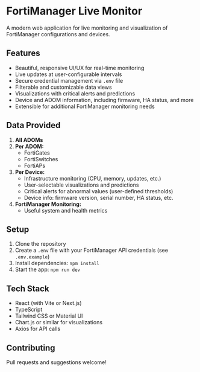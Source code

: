 # FortiManager Live Monitor

A modern web application for live monitoring and visualization of FortiManager configurations and devices.

## Features
- Beautiful, responsive UI/UX for real-time monitoring
- Live updates at user-configurable intervals
- Secure credential management via `.env` file
- Filterable and customizable data views
- Visualizations with critical alerts and predictions
- Device and ADOM information, including firmware, HA status, and more
- Extensible for additional FortiManager monitoring needs

## Data Provided
1. **All ADOMs**
2. **Per ADOM:**
   - FortiGates
   - FortiSwitches
   - FortiAPs
3. **Per Device:**
   - Infrastructure monitoring (CPU, memory, updates, etc.)
   - User-selectable visualizations and predictions
   - Critical alerts for abnormal values (user-defined thresholds)
   - Device info: firmware version, serial number, HA status, etc.
4. **FortiManager Monitoring:**
   - Useful system and health metrics

## Setup
1. Clone the repository
2. Create a `.env` file with your FortiManager API credentials (see `.env.example`)
3. Install dependencies: `npm install`
4. Start the app: `npm run dev`

## Tech Stack
- React (with Vite or Next.js)
- TypeScript
- Tailwind CSS or Material UI
- Chart.js or similar for visualizations
- Axios for API calls

## Contributing
Pull requests and suggestions welcome! 